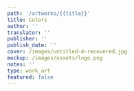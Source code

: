 ```yaml
---
path: '/artworks/{{title}}'
title: Colors
author: ''
translator: ''
publisher: ''
publish_date: ''
cover: /images/untitled-4-recovered.jpg
mockup: /images/assets/logo.png
notes: ''
type: work_art
featured: false
---
```


